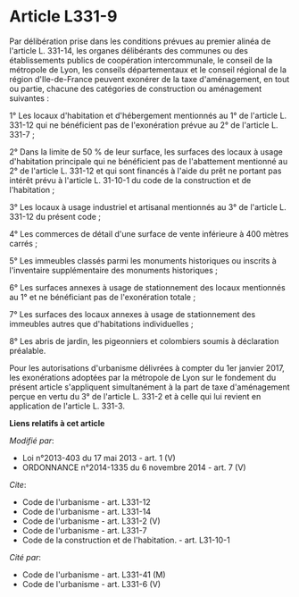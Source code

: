 # Article L331-9

Par délibération prise dans les conditions prévues au premier alinéa de l'article L. 331-14, les organes délibérants des
communes ou des établissements publics de coopération intercommunale, le conseil de la métropole de Lyon, les conseils
départementaux et le conseil régional de la région d'Ile-de-France peuvent exonérer de la taxe d'aménagement, en tout ou
partie, chacune des catégories de construction ou aménagement suivantes : 

1° Les locaux d'habitation et d'hébergement mentionnés au 1° de l'article L. 331-12 qui ne bénéficient pas de l'exonération
prévue au 2° de l'article L. 331-7 ; 

2° Dans la limite de 50 % de leur surface, les surfaces des locaux à usage d'habitation principale qui ne bénéficient pas de
l'abattement mentionné au 2° de l'article L. 331-12 et qui sont financés à l'aide du prêt ne portant pas intérêt prévu à
l'article L. 31-10-1 du code de la construction et de l'habitation ; 

3° Les locaux à usage industriel et artisanal mentionnés au 3° de l'article L. 331-12 du présent code ; 

4° Les commerces de détail d'une surface de vente inférieure à 400 mètres carrés ; 

5° Les immeubles classés parmi les monuments historiques ou inscrits à l'inventaire supplémentaire des monuments
historiques ; 

6° Les surfaces annexes à usage de stationnement des locaux mentionnés au 1° et ne bénéficiant pas de l'exonération totale ; 

7° Les surfaces des locaux annexes à usage de stationnement des immeubles autres que d'habitations individuelles ; 

8° Les abris de jardin, les pigeonniers et colombiers soumis à déclaration préalable. 

Pour les autorisations d'urbanisme délivrées à compter du 1er janvier 2017, les exonérations adoptées par la métropole de
Lyon sur le fondement du présent article s'appliquent simultanément à la part de taxe d'aménagement perçue en vertu du 3° de
l'article L. 331-2 et à celle qui lui revient en application de l'article L. 331-3.

**Liens relatifs à cet article**

_Modifié par_:

  - Loi n°2013-403 du 17 mai 2013 - art. 1 (V)
  - ORDONNANCE n°2014-1335 du 6 novembre 2014 - art. 7 (V)

_Cite_:

  - Code de l'urbanisme - art. L331-12
  - Code de l'urbanisme - art. L331-14
  - Code de l'urbanisme - art. L331-2 (V)
  - Code de l'urbanisme - art. L331-7
  - Code de la construction et de l'habitation. - art. L31-10-1

_Cité par_:

  - Code de l'urbanisme - art. L331-41 (M)
  - Code de l'urbanisme - art. L331-6 (V)
